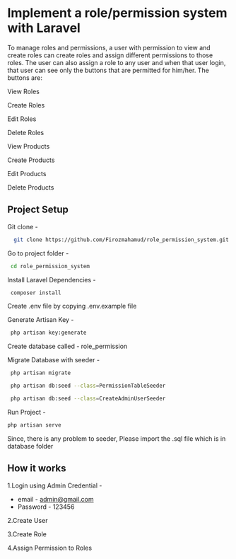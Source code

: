 
# Implement a role/permission system with Laravel

To manage roles and permissions, a user with permission to view and create roles can create roles and assign different permissions to those roles. The user can also assign a role to any user and when that user login, that user can see only the buttons that are permitted for him/her.
The buttons are:

View Roles

Create Roles

Edit Roles

Delete Roles

View Products   

Create Products

Edit Products

Delete Products



## Project Setup

Git clone -

```bash
  git clone https://github.com/Firozmahamud/role_permission_system.git
```

Go to project folder -

```bash
 cd role_permission_system
```
Install Laravel Dependencies -
```bash
 composer install
```
Create .env file by copying .env.example file

Generate Artisan Key -
```bash
 php artisan key:generate
```
Create database called - role_permission

Migrate Database with seeder -
```bash
 php artisan migrate
```
```bash
 php artisan db:seed --class=PermissionTableSeeder
```
```bash
 php artisan db:seed --class=CreateAdminUserSeeder
```
Run Project -
```bash
php artisan serve
```
Since, there is any problem to seeder, Please import the .sql file which is in database folder


## How it works

1.Login using Admin Credential -

- email - admin@gmail.com
- Password - 123456

2.Create User

3.Create Role

4.Assign Permission to Roles

